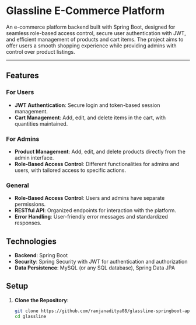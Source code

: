 
# Glassline E-Commerce Platform

An e-commerce platform backend built with Spring Boot, designed for seamless role-based access control, secure user authentication with JWT, and efficient management of products and cart items. The project aims to offer users a smooth shopping experience while providing admins with control over product listings.

---

## Features

### For Users
- **JWT Authentication**: Secure login and token-based session management.
- **Cart Management**: Add, edit, and delete items in the cart, with quantities maintained.

### For Admins
- **Product Management**: Add, edit, and delete products directly from the admin interface.
- **Role-Based Access Control**: Different functionalities for admins and users, with tailored access to specific actions.

### General
- **Role-Based Access Control**: Users and admins have separate permissions.
- **RESTful API**: Organized endpoints for interaction with the platform.
- **Error Handling**: User-friendly error messages and standardized responses.

## Technologies

- **Backend**: Spring Boot
- **Security**: Spring Security with JWT for authentication and authorization
- **Data Persistence**: MySQL (or any SQL database), Spring Data JPA

## Setup

1. **Clone the Repository**:
   ```bash
   git clone https://github.com/ranjanaditya08/glassline-springboot-app.git
   cd glassline
